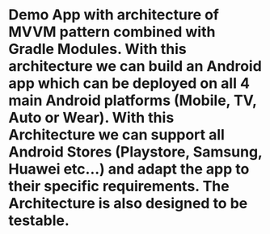 # Demo App with architecture of MVVM pattern combined with Gradle Modules. With this architecture we can build an Android app which can be deployed on all 4 main Android platforms (Mobile, TV, Auto or Wear). With this Architecture we can support all Android Stores (Playstore, Samsung, Huawei etc...) and adapt the app to their specific requirements. The Architecture is also designed to be testable.
